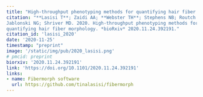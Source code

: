 ```yaml
---
title: "High-throughput phenotyping methods for quantifying hair fiber morphology"
citation: "**Lasisi T**; Zaidi AA; **Webster TH**; Stephens NB; Routch K;
Jablonski NG; Shriver MD. 2020. High-throughput phenotyping methods for
quantifying hair fiber morphology. *bioRxiv* 2020.11.24.392191."
citation_id: 'lasisi_2020'
date: '2020-11-25'
timestamp: "preprint"
image: '/static/img/pub/2020_lasisi.png'
# pmcid: preprint
biorxiv: '2020.11.24.392191'
link: 'https://doi.org/10.1101/2020.11.24.392191'
links:
- name: Fibermorph software
  url: https://github.com/tinalasisi/fibermorph
---
```

